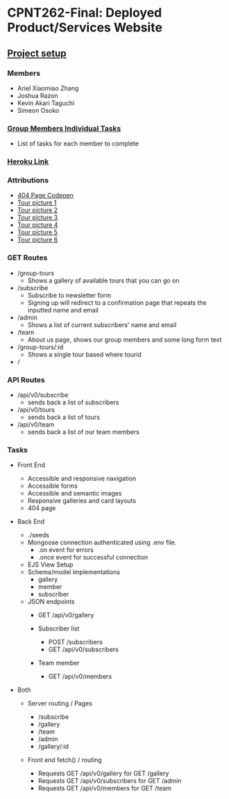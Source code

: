 # CPNT262-Final: Deployed Product/Services Website

## [Project setup](https://github.com/sait-wbdv/assessments/blob/master/cpnt262/final/README.md)

### Members
  - Ariel Xiaomiao Zhang
  - Joshua Razon
  - Kevin Akari Taguchi
  - Simeon Osoko

### [Group Members Individual Tasks](https://github.com/joshrazon/hello-japan/blob/main/task-assignment.md)
  - List of tasks for each member to complete

### [Heroku Link](https://hello-japan-cpnt262-final.herokuapp.com/)

### Attributions
- [404 Page Codepen](https://codepen.io/purplexmoss/pen/PoPyzMW)
- [Tour picture 1](https://unsplash.com/photos/8sOZJ8JF0S8) 
- [Tour picture 2](https://unsplash.com/photos/khQY5Eu-aa0) 
- [Tour picture 3](https://unsplash.com/photos/y85Tir86Q34) 
- [Tour picture 4](https://unsplash.com/photos/layMbSJ3YOE) 
- [Tour picture 5](https://unsplash.com/photos/_UIN-pFfJ7c) 
- [Tour picture 6](https://unsplash.com/photos/1D88qsGPlQM) 


### GET Routes
- /group-tours
  - Shows a gallery of available tours that you can go on
- /subscribe
  - Subscribe to newsletter form 
  - Signing up will redirect to a confirmation page that repeats the inputted name and email
- /admin
  - Shows a list of current subscribers' name and email
- /team
  - About us page, shows our group members and some long form text
- /group-tours/:id 
  - Shows a single tour based where tourid
- /
### API Routes
- /api/v0/subscribe
  - sends back a list of subscribers
- /api/v0/tours
  - sends back a list of tours
- /api/v0/team
  - sends back a list of our team members

### Tasks
- Front End 

  - Accessible and responsive navigation
  - Accessible forms
  - Accessible and semantic images
  - Responsive galleries and card layouts
  - 404 page 

- Back End 

  - ./seeds 
  - Mongoose connection authenticated using .env file.
    - .on event for errors
    - .once event for successful connection
  - EJS View Setup
  - Schema/model implementations
    - gallery
    - member
    - subscriber
  - JSON endpoints
    - GET /api/v0/gallery
    - Subscriber list
      - POST /subscribers
      - GET /api/v0/subscribers
      
    - Team member
      - GET /api/v0/members

- Both

  - Server routing / Pages
    - /subscribe
    - /gallery
    - /team
    - /admin
    - /gallery/:id

  - Front end fetch() / routing
  
    - Requests GET /api/v0/gallery for GET /gallery
    - Requests GET /api/v0/subscribers for GET /admin
    - Requests GET /api/v0/members for GET /team
 


 